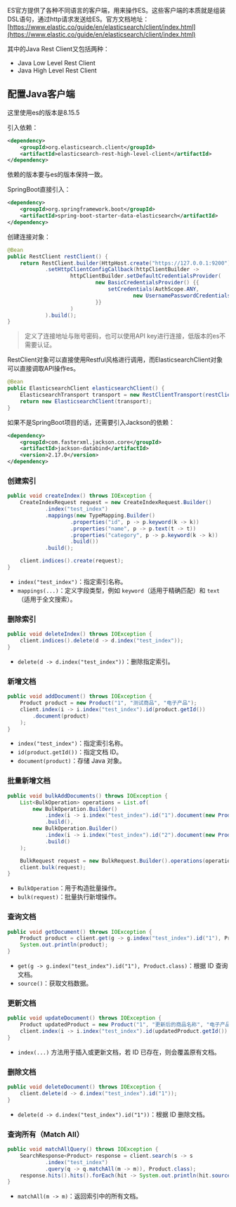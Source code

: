 ES官方提供了各种不同语言的客户端，用来操作ES。这些客户端的本质就是组装DSL语句，通过http请求发送给ES。官方文档地址：[https://www.elastic.co/guide/en/elasticsearch/client/index.html](https://www.elastic.co/guide/en/elasticsearch/client/index.html)

其中的Java Rest Client又包括两种：

- Java Low Level Rest Client
- Java High Level Rest Client


## 配置Java客户端

这里使用es的版本是8.15.5

引入依赖：

```xml
<dependency>
    <groupId>org.elasticsearch.client</groupId>
    <artifactId>elasticsearch-rest-high-level-client</artifactId>
</dependency>
```

依赖的版本要与es的版本保持一致。

SpringBoot直接引入：

```xml
<dependency>  
    <groupId>org.springframework.boot</groupId>  
    <artifactId>spring-boot-starter-data-elasticsearch</artifactId>  
</dependency>
```


创建连接对象：
```java
@Bean  
public RestClient restClient() {  
    return RestClient.builder(HttpHost.create("https://127.0.0.1:9200"))  
            .setHttpClientConfigCallback(httpClientBuilder ->  
                    httpClientBuilder.setDefaultCredentialsProvider(  
                            new BasicCredentialsProvider() {{  
                                setCredentials(AuthScope.ANY,  
                                        new UsernamePasswordCredentials("elastic", "es1019"));  
                            }}  
                    )  
            ).build();  
}
```

> 定义了连接地址与账号密码，也可以使用API key进行连接，低版本的es不需要认证。


RestClient对象可以直接使用Restful风格进行调用，而ElasticsearchClient对象可以直接调取API操作es。

```java
@Bean  
public ElasticsearchClient elasticsearchClient() {  
    ElasticsearchTransport transport = new RestClientTransport(restClient(), new JacksonJsonpMapper());  
    return new ElasticsearchClient(transport);  
}
```

如果不是SpringBoot项目的话，还需要引入Jackson的依赖：

```xml
<dependency>
    <groupId>com.fasterxml.jackson.core</groupId>
    <artifactId>jackson-databind</artifactId>
    <version>2.17.0</version>
</dependency>
```

### 创建索引

```java
public void createIndex() throws IOException {
    CreateIndexRequest request = new CreateIndexRequest.Builder()
            .index("test_index")
            .mappings(new TypeMapping.Builder()
                    .properties("id", p -> p.keyword(k -> k))
                    .properties("name", p -> p.text(t -> t))
                    .properties("category", p -> p.keyword(k -> k))
                    .build())
            .build();

    client.indices().create(request);
}
```

- `index("test_index")`：指定索引名称。
- `mappings(...)`：定义字段类型，例如 `keyword`（适用于精确匹配）和 `text`（适用于全文搜索）。

### 删除索引

```java
public void deleteIndex() throws IOException {
    client.indices().delete(d -> d.index("test_index"));
}
```

- `delete(d -> d.index("test_index"))`：删除指定索引。

### 新增文档

```java
public void addDocument() throws IOException {
    Product product = new Product("1", "测试商品", "电子产品");
    client.index(i -> i.index("test_index").id(product.getId())
	    .document(product)
	);
}
```

- `index("test_index")`：指定索引名称。
- `id(product.getId())`：指定文档 ID。
- `document(product)`：存储 Java 对象。

### 批量新增文档

```java
public void bulkAddDocuments() throws IOException {
    List<BulkOperation> operations = List.of(
        new BulkOperation.Builder()
            .index(i -> i.index("test_index").id("1").document(new Product("1", "商品A", "分类1")))
            .build(),
        new BulkOperation.Builder()
            .index(i -> i.index("test_index").id("2").document(new Product("2", "商品B", "分类2")))
            .build()
    );

    BulkRequest request = new BulkRequest.Builder().operations(operations).build();
    client.bulk(request);
}
```

- `BulkOperation`：用于构造批量操作。
- `bulk(request)`：批量执行新增操作。

### 查询文档

```java
public void getDocument() throws IOException {
    Product product = client.get(g -> g.index("test_index").id("1"), Product.class).source();
    System.out.println(product);
}
```

- `get(g -> g.index("test_index").id("1"), Product.class)`：根据 ID 查询文档。
- `source()`：获取文档数据。

### 更新文档

```java
public void updateDocument() throws IOException {
    Product updatedProduct = new Product("1", "更新后的商品名称", "电子产品");
    client.index(i -> i.index("test_index").id(updatedProduct.getId()).document(updatedProduct));
}
```

- `index(...)` 方法用于插入或更新文档，若 ID 已存在，则会覆盖原有文档。

### 删除文档

```java
public void deleteDocument() throws IOException {
    client.delete(d -> d.index("test_index").id("1"));
}
```

- `delete(d -> d.index("test_index").id("1"))`：根据 ID 删除文档。


### 查询所有（Match All）

```java
public void matchAllQuery() throws IOException {
    SearchResponse<Product> response = client.search(s -> s
            .index("test_index")
            .query(q -> q.matchAll(m -> m)), Product.class);
    response.hits().hits().forEach(hit -> System.out.println(hit.source()));
}
```

- `matchAll(m -> m)`：返回索引中的所有文档。

